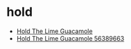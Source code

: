 # hold

 * [Hold The Lime Guacamole](../../index/h/hold-the-lime-guacamole-56389663.json)
 * [Hold The Lime Guacamole 56389663](../../index/h/hold-the-lime-guacamole-56389663.json)
